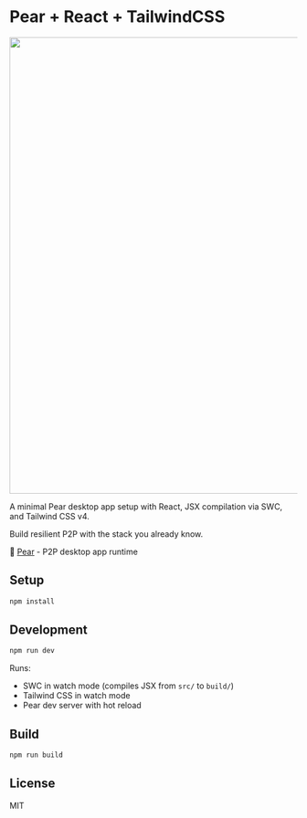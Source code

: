 # Pear + React + TailwindCSS

<img src="https://s3.brnbw.com/CleanShot-2025-08-07-at-10.01.38-2x-GH7rgUEYx7.png" width="800" />

A minimal Pear desktop app setup with React, JSX compilation via SWC, and Tailwind CSS v4.

Build resilient P2P with the stack you already know.

🍐 [Pear](https://pears.com) - P2P desktop app runtime

## Setup

```bash
npm install
```

## Development

```bash
npm run dev
```

Runs:

- SWC in watch mode (compiles JSX from `src/` to `build/`)
- Tailwind CSS in watch mode
- Pear dev server with hot reload

## Build

```bash
npm run build
```

## License

MIT
